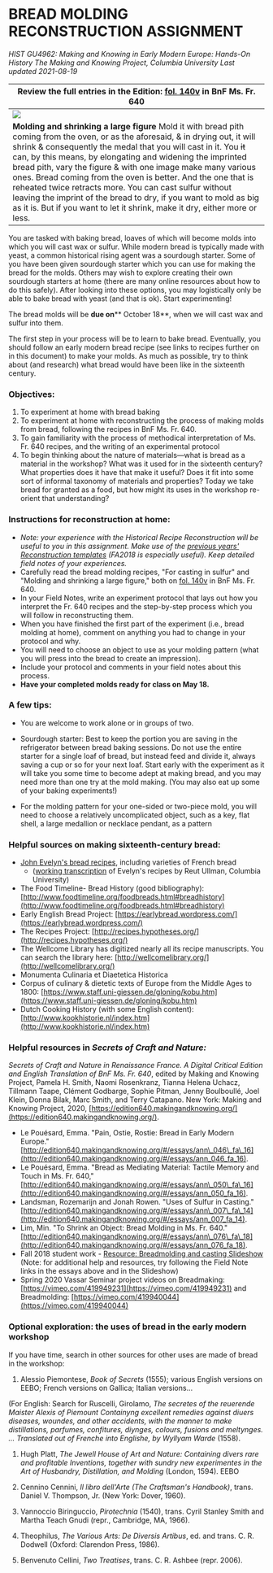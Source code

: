 # BREAD MOLDING RECONSTRUCTION ASSIGNMENT
>
_HIST GU4962: Making and Knowing in Early Modern Europe: Hands-On History_
_The Making and Knowing Project, Columbia University_
_Last updated 2021-08-19_



| **Review the full entries in the Edition:** [fol. 140v](https://edition640.makingandknowing.org/#/folios/140v/f/140v/tl) in BnF Ms. Fr. 640 |
| --- |
| ![](RackMultipart20210921-4-1abcoaf_html_11d02548652c690a.png) | **For casting in sulfur** To cast neatly in sulfur, arrange the bread pith under the brazier, as you know. Mold in it what you want &amp; let dry, &amp; you will have very neat work.
**Molding and shrinking a large figure** Mold it with bread pith coming from the oven, or as the aforesaid, &amp; in drying out, it will shrink &amp; consequently the medal that you will cast in it. You ~~it~~ can, by this means, by elongating and widening the imprinted bread pith, vary the figure &amp; with one image make many various ones. Bread coming from the oven is better. And the one that is reheated twice retracts more. You can cast sulfur without leaving the imprint of the bread to dry, if you want to mold as big as it is. But if you want to let it shrink, make it dry, either more or less. |

You are tasked with baking bread, loaves of which will become molds into which you will cast wax or sulfur. While modern bread is typically made with yeast, a common historical rising agent was a sourdough starter. Some of you have been given sourdough starter which you can use for making the bread for the molds. Others may wish to explore creating their own sourdough starters at home (there are many online resources about how to do this safely). After looking into these options, you may logistically only be able to bake bread with yeast (and that is ok). Start experimenting!

The bread molds will be **due on**** October 18**, when we will cast wax and sulfur into them.

The first step in your process will be to learn to bake bread. Eventually, you should follow an early modern bread recipe (see links to recipes further on in this document) to make your molds. As much as possible, try to think about (and research) what bread would have been like in the sixteenth century.

### Objectives:

1. To experiment at home with bread baking
2. To experiment at home with reconstructing the process of making molds from bread, following the recipes in BnF Ms. Fr. 640.
3. To gain familiarity with the process of methodical interpretation of Ms. Fr. 640 recipes, and the writing of an experimental protocol
4. To begin thinking about the nature of materials—what is bread as a material in the workshop? What was it used for in the sixteenth century? What properties does it have that make it useful? Does it fit into some sort of informal taxonomy of materials and properties? Today we take bread for granted as a food, but how might its uses in the workshop re-orient that understanding?

### Instructions for reconstruction at home:

- _Note: your experience with the Historical Recipe Reconstruction will be useful to you in this assignment. Make use of the_ [_previous years&#39; Reconstruction templates_](https://drive.google.com/drive/folders/0BwJi-u8sfkVDazRMT2lVemxDdEU) _(FA2018 is especially useful). Keep detailed field notes of your experiences._
- Carefully read the bread molding recipes, &quot;For casting in sulfur&quot; and &quot;Molding and shrinking a large figure,&quot; both on [fol. 140v](https://edition640.makingandknowing.org/#/folios/140v/f/140v/tl) in BnF Ms. Fr. 640.
- In your Field Notes, write an experiment protocol that lays out how you interpret the Fr. 640 recipes and the step-by-step process which you will follow in reconstructing them.
- When you have finished the first part of the experiment (i.e., bread molding at home), comment on anything you had to change in your protocol and why.
- You will need to choose an object to use as your molding pattern (what you will press into the bread to create an impression).
- Include your protocol and comments in your field notes about this process.
- **Have your completed molds ready for class on May 18.**

### A few tips:

- You are welcome to work alone or in groups of two.

- Sourdough starter: Best to keep the portion you are saving in the refrigerator between bread baking sessions. Do not use the entire starter for a single loaf of bread, but instead feed and divide it, always saving a cup or so for your next loaf. Start early with the experiment as it will take you some time to become adept at making bread, and you may need more than one try at the mold making. (You may also eat up some of your baking experiments!)

- For the molding pattern for your one-sided or two-piece mold, you will need to choose a relatively uncomplicated object, such as a key, flat shell, a large medallion or necklace pendant, as a pattern

### Helpful sources on making sixteenth-century bread:

- [John Evelyn&#39;s bread recipes](https://drive.google.com/file/d/1DEwyDoUtKeA0MgbW_Fk6mS5WzcJbZDor/view?usp=sharing), including varieties of French bread
  - ([working transcription](https://drive.google.com/open?id=1GNklzsgidrIGdf2Twf78eJy0fgy-S6Tuh3VKGdKNTJU) of Evelyn&#39;s recipes by Reut Ullman, Columbia University)
- The Food Timeline- Bread History (good bibliography): [http://www.foodtimeline.org/foodbreads.html#breadhistory](http://www.foodtimeline.org/foodbreads.html#breadhistory)
- Early English Bread Project: [https://earlybread.wordpress.com/](https://earlybread.wordpress.com/)
- The Recipes Project: [http://recipes.hypotheses.org/](http://recipes.hypotheses.org/)
- The Wellcome Library has digitized nearly all its recipe manuscripts. You can search the library here: [http://wellcomelibrary.org/](http://wellcomelibrary.org/)
- Monumenta Culinaria et Diaetetica Historica
- Corpus of culinary &amp; dietetic texts of Europe from the Middle Ages to 1800: [https://www.staff.uni-giessen.de/gloning/kobu.htm](https://www.staff.uni-giessen.de/gloning/kobu.htm)
- Dutch Cooking History (with some English content): [http://www.kookhistorie.nl/index.htm](http://www.kookhistorie.nl/index.htm)

### Helpful resources in _Secrets of Craft and Nature:_

_Secrets of Craft and Nature in Renaissance France. A Digital Critical Edition and English Translation of BnF Ms. Fr. 640_, edited by Making and Knowing Project, Pamela H. Smith, Naomi Rosenkranz, Tianna Helena Uchacz, Tillmann Taape, Clément Godbarge, Sophie Pitman, Jenny Boulboullé, Joel Klein, Donna Bilak, Marc Smith, and Terry Catapano. New York: Making and Knowing Project, 2020, [https://edition640.makingandknowing.org/](https://edition640.makingandknowing.org/).

- Le Pouésard, Emma. &quot;Pain, Ostie, Rostie: Bread in Early Modern Europe.&quot; [http://edition640.makingandknowing.org/#/essays/ann\_046\_fa\_16](http://edition640.makingandknowing.org/#/essays/ann_046_fa_16).
- Le Pouésard, Emma. &quot;Bread as Mediating Material: Tactile Memory and Touch in Ms. Fr. 640,&quot; [http://edition640.makingandknowing.org/#/essays/ann\_050\_fa\_16](http://edition640.makingandknowing.org/#/essays/ann_050_fa_16).
- Landsman, Rozemarijn and Jonah Rowen. &quot;Uses of Sulfur in Casting.&quot; [http://edition640.makingandknowing.org/#/essays/ann\_007\_fa\_14](http://edition640.makingandknowing.org/#/essays/ann_007_fa_14).
- Lim, Min. &quot;To Shrink an Object: Bread Molding in Ms. Fr. 640.&quot; [http://edition640.makingandknowing.org/#/essays/ann\_076\_fa\_18](http://edition640.makingandknowing.org/#/essays/ann_076_fa_18).
- Fall 2018 student work - [Resource: Breadmolding and casting Slideshow](https://docs.google.com/presentation/d/1kL4cZEk1x48IG-Uz4Az33b6Ux1ct9XHqMb87FV7tUQA/edit#slide=id.g730b3cf0fb_0_51) (Note: for additional help and resources, try following the Field Note links in the essays above and in the Slideshow)
- Spring 2020 Vassar Seminar project videos on Breadmaking: [https://vimeo.com/419949231](https://vimeo.com/419949231) and Breadmolding: [https://vimeo.com/419940044](https://vimeo.com/419940044)

### Optional exploration: the uses of bread in the early modern workshop

If you have time, search in other sources for other uses are made of bread in the workshop:

1. Alessio Piemontese, _Book of Secrets_ (1555); various English versions on EEBO; French versions on Gallica; Italian versions...

(For English: Search for Ruscelli, Girolamo, _The secretes of the reuerende Maister Alexis of Piemount Containyng excellent remedies against diuers diseases, woundes, and other accidents, with the manner to make distillations, parfumes, confitures, diynges, colours, fusions and meltynges. ... Translated out of Frenche into Englishe, by Wyllyam Warde_ (1558).

1. Hugh Platt, _The Jewell House of Art and Nature: Containing divers rare and profitable Inventions, together with sundry new experimentes in the Art of Husbandry, Distillation, and Molding_ (London, 1594). EEBO

2. Cennino Cennini, _Il libro dell&#39;Arte (The Craftsman&#39;s Handbook)_, trans. Daniel V. Thompson, Jr. (New York: Dover, 1960).

3. Vannoccio Biringuccio, _Pirotechnia_ (1540), trans. Cyril Stanley Smith and Martha Teach Gnudi (repr., Cambridge, MA, 1966).

4. Theophilus, _The Various Arts: De Diversis Artibus_, ed. and trans. C. R. Dodwell (Oxford: Clarendon Press, 1986).

5. Benvenuto Cellini, _Two Treatises_, trans. C. R. Ashbee (repr. 2006).
